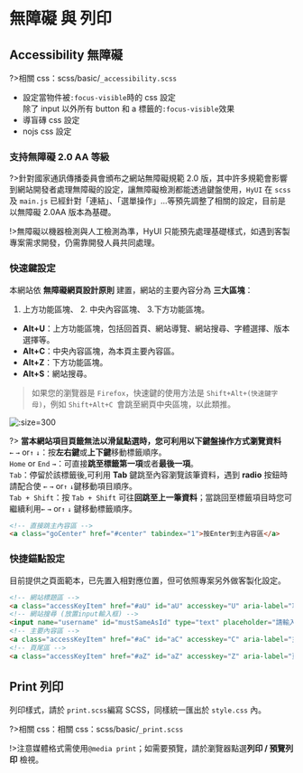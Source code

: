 # 無障礙 與 列印

## Accessibility 無障礙

?>相關 css：scss/basic/`_accessibility.scss`

- 設定當物件被`:focus-visible`時的 css 設定  
  除了 input 以外所有 button 和 a 標籤的`:focus-visible`效果
- 導盲磚 css 設定
- nojs css 設定

### 支持無障礙 2.0 AA 等級

?>針對國家通訊傳播委員會頒布之網站無障礙規範 2.0 版，其中許多規範會影響到網站開發者處理無障礙的設定，讓無障礙檢測都能透過鍵盤使用，`HyUI` 在 `scss` 及 `main.js` 已經針對「連結」、「選單操作」...等預先調整了相關的設定，目前是以無障礙 2.0AA 版本為基礎。

!>無障礙以機器檢測與人工檢測為準，HyUI 只能預先處理基礎樣式，如遇到客製專案需求開發，仍需靠開發人員共同處理。

### 快速鍵設定

本網站依 **無障礙網頁設計原則** 建置，網站的主要內容分為 **三大區塊**：

1.  上方功能區塊、 2. 中央內容區塊、 3.下方功能區塊。

- **Alt+U**：上方功能區塊，包括回首頁、網站導覽、網站搜尋、字體選擇、版本選擇等。
- **Alt+C**：中央內容區塊，為本頁主要內容區。
- **Alt+Z**：下方功能區塊。
- **Alt+S**：網站搜尋。

> 如果您的瀏覽器是 `Firefox`，快速鍵的使用方法是 `Shift+Alt+(快速鍵字母)`，例如 `Shift+Alt+C `會跳至網頁中央區塊，以此類推。

![](https://i.imgur.com/bpztC6e.png ':size=300')

?> **當本網站項目頁籤無法以滑鼠點選時，您可利用以下鍵盤操作方式瀏覽資料** <br>
`←` `→` or`↑` `↓`：按**左右鍵**或**上下鍵**移動標籤順序。<br>
`Home` or `End` `→`：可直接**跳至標籤第一項**或者**最後一項**。<br>
`Tab`：停留於該標籤後,可利用 **Tab** 鍵跳至內容瀏覽該筆資料，遇到 **radio** 按鈕時請配合使 `←` `→` or`↑` `↓`鍵移動項目順序。<br>
`Tab + Shift`：按 `Tab + Shift` 可往**回跳至上一筆資料**；當跳回至標籤項目時您可繼續利用`←` `→` or`↑` `↓` 鍵移動標籤順序。

```html
<!-- 直接跳主內容區 -->
<a class="goCenter" href="#center" tabindex="1">按Enter到主內容區</a>
```

### 快捷錨點設定

目前提供之頁面範本，已先置入相對應位置，但可依照專案另外做客製化設定。

```html
<!-- 網站標題區 -->
<a class="accessKeyItem" href="#aU" id="aU" accesskey="U" aria-label="功能區塊">:::</a>
<!-- 網站搜尋 (放置input輸入框) -->
<input name="username" id="mustSameAsId" type="text" placeholder="請輸入文字" accesskey="S" title="請輸入文字" />
<!-- 主要內容區 -->
<a class="accessKeyItem" href="#aC" id="aC" accesskey="C" aria-label="主要內容區">:::</a>
<!-- 頁尾區 -->
<a class="accessKeyItem" href="#aZ" id="aZ" accesskey="Z" aria-label="頁尾區">:::</a>
```

## Print 列印

列印樣式，請於 `print.scss`編寫 SCSS，同樣統一匯出於 `style.css` 內。

?>相關 css：相關 css：scss/basic/`_print.scss`

!>注意媒體格式需使用`@media print`；如需要預覽，請於瀏覽器點選**列印 / 預覽列印** 檢視。

